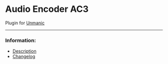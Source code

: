# Audio Encoder AC3
Plugin for [Unmanic](https://github.com/Unmanic)

---

### Information:

- [Description](description.md)
- [Changelog](changelog.md)

